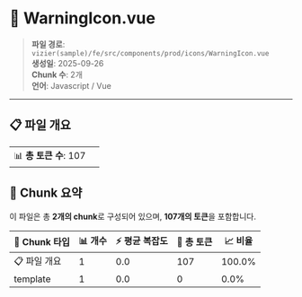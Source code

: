 # 📄 WarningIcon.vue

> **파일 경로**: `vizier(sample)/fe/src/components/prod/icons/WarningIcon.vue`  
> **생성일**: 2025-09-26  
> **Chunk 수**: 2개  
> **언어**: Javascript / Vue
---


## 📋 파일 개요

| | |
|--|--|
| 📊 **총 토큰 수**: 107 |  |






## 🧩 Chunk 요약

이 파일은 총 **2개의 chunk**로 구성되어 있으며, **107개의 토큰**을 포함합니다.

| 🧩 Chunk 타입 | 📊 개수 | ⚡ 평균 복잡도 | 📝 총 토큰 | 📈 비율 |
|---------------|--------|-------------|----------|--------|
| 📋 파일 개요 | 1 | 0.0 | 107 | 100.0% |
| template | 1 | 0.0 | 0 | 0.0% |

